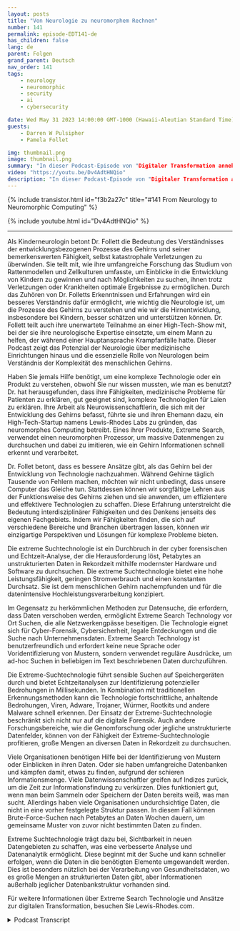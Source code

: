 ```yaml
---
layout: posts
title: "Von Neurologie zu neuromorphem Rechnen"
number: 141
permalink: episode-EDT141-de
has_children: false
lang: de
parent: Folgen
grand_parent: Deutsch
nav_order: 141
tags:
    - neurology
    - neuromorphic
    - security
    - ai
    - cybersecurity

date: Wed May 31 2023 14:00:00 GMT-1000 (Hawaii-Aleutian Standard Time)
guests:
    - Darren W Pulsipher
    - Pamela Follet

img: thumbnail.png
image: thumbnail.png
summary: "In dieser Podcast-Episode von "Digitaler Transformation annehmen" teilt Dr. Pamela Follett, eine Neurologin und Mitbegründerin von Lewis Rhodes Labs, ihren Hintergrund und ihre Expertise auf dem Gebiet der Neurologie, insbesondere in Bezug auf Forschung zum sich entwickelnden Gehirn im frühen Kindesalter."
video: "https://youtu.be/Dv4AdtHNQio"
description: "In dieser Podcast-Episode von "Digitaler Transformation annehmen" teilt Dr. Pamela Follett, eine Neurologin und Mitbegründerin von Lewis Rhodes Labs, ihren Hintergrund und ihre Expertise auf dem Gebiet der Neurologie, insbesondere in Bezug auf Forschung zum sich entwickelnden Gehirn im frühen Kindesalter."
---
```


<div>
{% include transistor.html id="f3b2a27c" title="#141 From Neurology to Neuromorphic Computing" %}

{% include youtube.html id="Dv4AdtHNQio" %}
</div>

---

Als Kinderneurologin betont Dr. Follett die Bedeutung des Verständnisses der entwicklungsbezogenen Prozesse des Gehirns und seiner bemerkenswerten Fähigkeit, selbst katastrophale Verletzungen zu überwinden. Sie teilt mit, wie ihre umfangreiche Forschung das Studium von Rattenmodellen und Zellkulturen umfasste, um Einblicke in die Entwicklung von Kindern zu gewinnen und nach Möglichkeiten zu suchen, ihnen trotz Verletzungen oder Krankheiten optimale Ergebnisse zu ermöglichen. Durch das Zuhören von Dr. Folletts Erkenntnissen und Erfahrungen wird ein besseres Verständnis dafür ermöglicht, wie wichtig die Neurologie ist, um die Prozesse des Gehirns zu verstehen und wie wir die Hirnentwicklung, insbesondere bei Kindern, besser schätzen und unterstützen können. Dr. Follett teilt auch ihre unerwartete Teilnahme an einer High-Tech-Show mit, bei der sie ihre neurologische Expertise einsetzte, um einem Mann zu helfen, der während einer Hauptansprache Krampfanfälle hatte. Dieser Podcast zeigt das Potenzial der Neurologie über medizinische Einrichtungen hinaus und die essenzielle Rolle von Neurologen beim Verständnis der Komplexität des menschlichen Gehirns.

Haben Sie jemals Hilfe benötigt, um eine komplexe Technologie oder ein Produkt zu verstehen, obwohl Sie nur wissen mussten, wie man es benutzt? Dr. hat herausgefunden, dass ihre Fähigkeiten, medizinische Probleme für Patienten zu erklären, gut geeignet sind, komplexe Technologien für Laien zu erklären. Ihre Arbeit als Neurowissenschaftlerin, die sich mit der Entwicklung des Gehirns befasst, führte sie und ihren Ehemann dazu, ein High-Tech-Startup namens Lewis-Rhodes Labs zu gründen, das neuromorphes Computing betreibt. Eines ihrer Produkte, Extreme Search, verwendet einen neuromorphen Prozessor, um massive Datenmengen zu durchsuchen und dabei zu imitieren, wie ein Gehirn Informationen schnell erkennt und verarbeitet.

Dr. Follet betont, dass es bessere Ansätze gibt, als das Gehirn bei der Entwicklung von Technologie nachzuahmen. Während Gehirne täglich Tausende von Fehlern machen, möchten wir nicht unbedingt, dass unsere Computer das Gleiche tun. Stattdessen können wir sorgfältige Lehren aus der Funktionsweise des Gehirns ziehen und sie anwenden, um effizientere und effektivere Technologien zu schaffen. Diese Erfahrung unterstreicht die Bedeutung interdisziplinärer Fähigkeiten und des Denkens jenseits des eigenen Fachgebiets. Indem wir Fähigkeiten finden, die sich auf verschiedene Bereiche und Branchen übertragen lassen, können wir einzigartige Perspektiven und Lösungen für komplexe Probleme bieten.

Die extreme Suchtechnologie ist ein Durchbruch in der cyber forensischen und Echtzeit-Analyse, der die Herausforderung löst, Petabytes an unstrukturierten Daten in Rekordzeit mithilfe modernster Hardware und Software zu durchsuchen. Die extreme Suchtechnologie bietet eine hohe Leistungsfähigkeit, geringen Stromverbrauch und einen konstanten Durchsatz. Sie ist dem menschlichen Gehirn nachempfunden und für die datenintensive Hochleistungsverarbeitung konzipiert.

Im Gegensatz zu herkömmlichen Methoden zur Datensuche, die erfordern, dass Daten verschoben werden, ermöglicht Extreme Search Technology vor Ort Suchen, die alle Netzwerkengpässe beseitigen. Die Technologie eignet sich für Cyber-Forensik, Cybersicherheit, legale Entdeckungen und die Suche nach Unternehmensdaten. Extreme Search Technology ist benutzerfreundlich und erfordert keine neue Sprache oder Voridentifizierung von Mustern, sondern verwendet reguläre Ausdrücke, um ad-hoc Suchen in beliebigen im Text beschriebenen Daten durchzuführen.

Die Extreme-Suchtechnologie führt sensible Suchen auf Speichergeräten durch und bietet Echtzeitanalysen zur Identifizierung potenzieller Bedrohungen in Millisekunden. In Kombination mit traditionellen Erkennungsmethoden kann die Technologie fortschrittliche, anhaltende Bedrohungen, Viren, Adware, Trojaner, Würmer, Rootkits und andere Malware schnell erkennen. Der Einsatz der Extreme-Suchtechnologie beschränkt sich nicht nur auf die digitale Forensik. Auch andere Forschungsbereiche, wie die Genomforschung oder jegliche unstrukturierte Datenfelder, können von der Fähigkeit der Extreme-Suchtechnologie profitieren, große Mengen an diversen Daten in Rekordzeit zu durchsuchen.

Viele Organisationen benötigen Hilfe bei der Identifizierung von Mustern oder Einblicken in ihren Daten. Oder sie haben umfangreiche Datenbanken und kämpfen damit, etwas zu finden, aufgrund der schieren Informationsmenge. Viele Datenwissenschaftler greifen auf Indizes zurück, um die Zeit zur Informationsfindung zu verkürzen. Dies funktioniert gut, wenn man beim Sammeln oder Speichern der Daten bereits weiß, was man sucht. Allerdings haben viele Organisationen undurchsichtige Daten, die nicht in eine vorher festgelegte Struktur passen. In diesem Fall können Brute-Force-Suchen nach Petabytes an Daten Wochen dauern, um gemeinsame Muster von zuvor nicht bestimmten Daten zu finden.

Extreme Suchtechnologie trägt dazu bei, Sichtbarkeit in neuen Datengebieten zu schaffen, was eine verbesserte Analyse und Datenanalytik ermöglicht. Diese beginnt mit der Suche und kann schneller erfolgen, wenn die Daten in die benötigten Elemente umgewandelt werden. Dies ist besonders nützlich bei der Verarbeitung von Gesundheitsdaten, wo es große Mengen an strukturierten Daten gibt, aber Informationen außerhalb jeglicher Datenbankstruktur vorhanden sind.

Für weitere Informationen über Extreme Search Technologie und Ansätze zur digitalen Transformation, besuchen Sie Lewis-Rhodes.com.



<details>
<summary> Podcast Transcript </summary>

<p></p>

</details>
